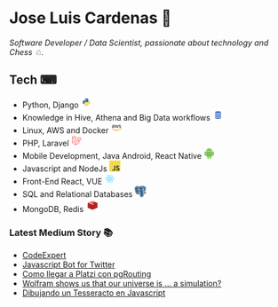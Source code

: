 # Jose Luis Cardenas 👋

<em> Software Developer / Data Scientist, passionate about technology and Chess ♘.</em>


## Tech ⌨
- Python, Django  <img alt="Python" width="20px" src="https://raw.githubusercontent.com/github/explore/80688e429a7d4ef2fca1e82350fe8e3517d3494d/topics/python/python.png" />
- Knowledge in Hive, Athena and Big Data workflows <img alt="AWS" width="20px" src="https://raw.githubusercontent.com/github/explore/80688e429a7d4ef2fca1e82350fe8e3517d3494d/topics/sql/sql.png" />
- Linux, AWS and Docker  <img alt="AWS" width="20px" src="https://raw.githubusercontent.com/github/explore/80688e429a7d4ef2fca1e82350fe8e3517d3494d/topics/aws/aws.png" />
- PHP, Laravel  <img alt="Python" width="20px" src="https://raw.githubusercontent.com/github/explore/80688e429a7d4ef2fca1e82350fe8e3517d3494d/topics/laravel/laravel.png" />
- Mobile Development, Java Android, React Native <img alt="Android" width="20px" src="https://raw.githubusercontent.com/github/explore/80688e429a7d4ef2fca1e82350fe8e3517d3494d/topics/android/android.png" />
- Javascript and NodeJs <img alt="Javascript" width="20px" src="https://raw.githubusercontent.com/github/explore/80688e429a7d4ef2fca1e82350fe8e3517d3494d/topics/javascript/javascript.png" />
- Front-End React, VUE  <img alt="React" width="20px" src="https://raw.githubusercontent.com/github/explore/80688e429a7d4ef2fca1e82350fe8e3517d3494d/topics/react/react.png" />
- SQL and Relational Databases  <img alt="Postgres" width="20px" src="https://raw.githubusercontent.com/github/explore/80688e429a7d4ef2fca1e82350fe8e3517d3494d/topics/postgresql/postgresql.png" />
- MongoDB, Redis <img alt="Redis" width="24px" src="https://raw.githubusercontent.com/github/explore/80688e429a7d4ef2fca1e82350fe8e3517d3494d/topics/redis/redis.png" />


### Latest Medium Story 📚 
<!-- MEDIUM-STORY-LIST:START -->
- [CodeExpert](https://jluis-pcardenas.medium.com/codeexpert-7780db40d760?source=rss-36235c942fa9------2)
- [Javascript Bot for Twitter](https://jluis-pcardenas.medium.com/javascript-bot-for-twitter-b5b744788f09?source=rss-36235c942fa9------2)
- [Como llegar a Platzi con pgRouting](https://jluis-pcardenas.medium.com/como-llegar-a-platzi-con-pgrouting-5e073717f0f?source=rss-36235c942fa9------2)
- [Wolfram shows us that our universe is … a simulation?](https://jluis-pcardenas.medium.com/wolfram-shows-us-that-our-universe-is-a-simulation-8425d8232a9c?source=rss-36235c942fa9------2)
- [Dibujando un Tesseracto en Javascript](https://jluis-pcardenas.medium.com/dibujando-un-tesseracto-en-javascript-3d0b712860eb?source=rss-36235c942fa9------2)
<!-- MEDIUM-STORY-LIST:END -->
